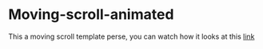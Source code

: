 # Moving-scroll-animated
This a moving scroll template perse, you can watch how it looks at this [link](https://aognyan.github.io/Moving-scroll-animated/)
